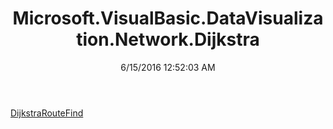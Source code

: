 ﻿---
title: Microsoft.VisualBasic.DataVisualization.Network.Dijkstra
date: 6/15/2016 12:52:03 AM
---

[DijkstraRouteFind](T-Microsoft.VisualBasic.DataVisualization.Network.Dijkstra.DijkstraRouteFind.html)
